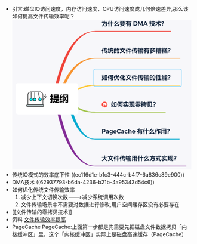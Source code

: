 - 引言:磁盘IO访问速度，内存访问速度，CPU访问速度成几何倍速差异,那么该如何提高文件传输效率呢？
  ![image.png](../assets/image_1653831725270_0.png)
- 传统IO模式的效率底下性
  ((ec116d1e-b1c3-444c-b4f7-6a836c89e900))
- DMA技术
  ((62937793-b6da-4236-b21b-4a95343d54c6))
- 如何优化传统文件传输效率
  1. 减少上下文切换次数--->减少系统调用次数
  2. 文件传输场景中不需要对数据进行修改,用户空间缓存区没有必要存在
- [[文件传输的零拷贝技术]]
- 资料
  [文件传输效率提高](https://www.cnblogs.com/xiaolincoding/p/13719610.html)
- PageCache
  PageCache:上面第一步都是先需要先把磁盘文件数据拷贝「内核缓冲区」里，这个「内核缓冲区」实际上是磁盘高速缓存（PageCache）